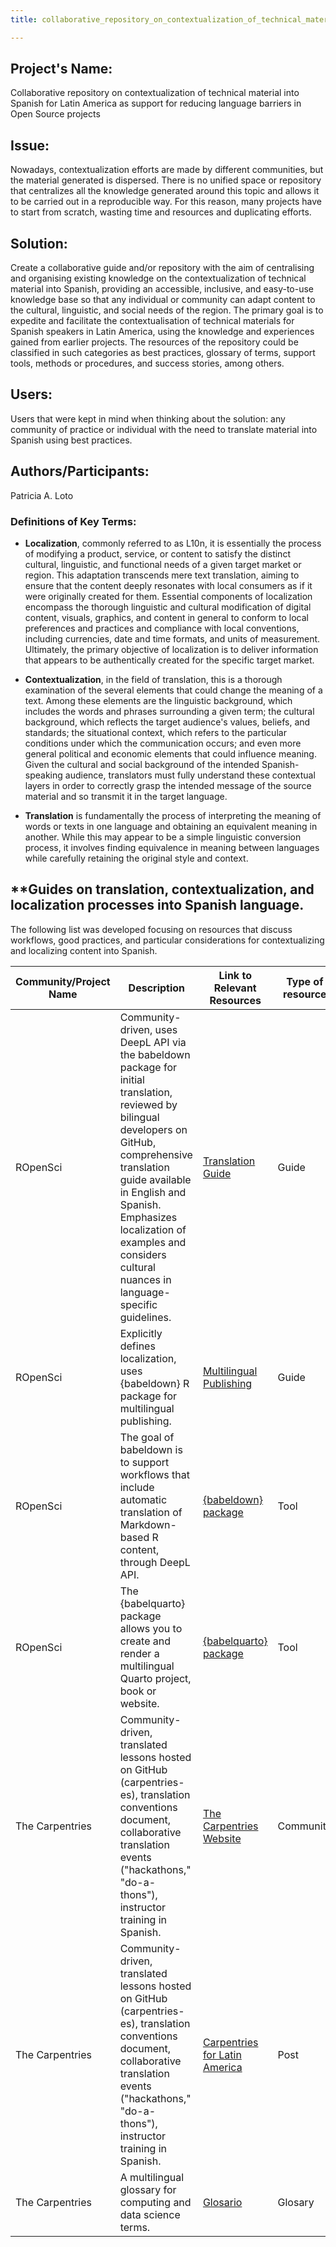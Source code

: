 ```yaml
---
title: collaborative_repository_on_contextualization_of_technical_material_into_Spanish

---
```


## **Project's Name:**
Collaborative repository on contextualization of technical material into Spanish for Latin America as support for reducing language barriers in Open Source projects

## **Issue:**

Nowadays, contextualization efforts are made by different communities, but the material generated is dispersed. There is no unified space or repository that centralizes all the knowledge generated around this topic and allows it to be carried out in a reproducible way. For this reason, many projects have to start from scratch, wasting time and resources and duplicating efforts.

## **Solution:**
Create a collaborative guide and/or repository with the aim of centralising and organising existing knowledge on the contextualization of technical material into Spanish, providing an accessible, inclusive, and easy-to-use knowledge base so that any individual or community can adapt content to the cultural, linguistic, and social needs of the region. The primary goal is to expedite and facilitate the contextualisation of technical materials for Spanish speakers in Latin America, using the knowledge and experiences gained from earlier projects. The resources of the repository could be classified in such categories as best practices, glossary of terms, support tools, methods or procedures, and success stories, among others.

## **Users:**


Users that were kept in mind when thinking about the solution: any community of practice or individual with the need to translate material into Spanish using best practices.

## **Authors/Participants:**
Patricia A. Loto

### **Definitions of Key Terms:**

* **Localization**, commonly referred to as L10n, it is essentially the process of modifying a product, service, or content to satisfy the distinct cultural, linguistic, and functional needs of a given target market or region. 
This adaptation transcends mere text translation, aiming to ensure that the content deeply resonates with local consumers as if it were originally created for them.
Essential components of localization encompass the thorough linguistic and cultural modification of digital content, visuals, graphics, and content in general to conform to local preferences and practices and compliance with local conventions, including currencies, date and time formats, and units of measurement. 
Ultimately, the primary objective of localization is to deliver information that appears to be authentically created for the specific target market. 

* **Contextualization**, in the field of translation, this is a thorough examination of the several elements that could change the meaning of a text. 
Among these elements are the linguistic background, which includes the words and phrases surrounding a given term; the cultural background, which reflects the target audience's values, beliefs, and standards; the situational context, which refers to the particular conditions under which the communication occurs; and even more general political and economic elements that could influence meaning. 
Given the cultural and social background of the intended Spanish-speaking audience, translators must fully understand these contextual layers in order to correctly grasp the intended message of the source material and so transmit it in the target language.

* **Translation** is fundamentally the process of interpreting the meaning of words or texts in one language and obtaining an equivalent meaning in another. While this may appear to be a simple linguistic conversion process, it involves finding equivalence in meaning between languages while carefully retaining the original style and context. 
 
 
## **Guides on translation, contextualization, and localization processes into Spanish language.

The following list was developed focusing on resources that discuss workflows, good practices, and particular considerations for contextualizing and localizing content into Spanish.


 

|Community/Project Name | Description | Link to Relevant Resources|Type of resource
| -------- | -------- | -------- |-------- |
| ROpenSci     | Community-driven, uses DeepL API via the babeldown package for initial translation, reviewed by bilingual developers on GitHub, comprehensive translation guide available in English and Spanish.  Emphasizes localization of examples and considers cultural nuances in language-specific guidelines.  | [Translation Guide](https://translationguide.ropensci.org) | Guide| 
| ROpenSci    | Explicitly defines localization, uses {babeldown} R package for multilingual publishing.  |  [Multilingual Publishing](https://ropensci.org/multilingual-publishing/)     |Guide |
| ROpenSci | The goal of babeldown is to support workflows that include automatic translation of Markdown-based R content, through DeepL API.  |[ {babeldown} package ](https://docs.ropensci.org/babeldown/)|Tool|
| ROpenSci   | The {babelquarto} package allows you to create and render a multilingual Quarto project, book or website.  | [ {babelquarto} package ](https://docs.ropensci.org/babelquarto/)  |Tool|Tool|
| The Carpentries   | Community-driven, translated lessons hosted on GitHub (carpentries-es), translation conventions document, collaborative translation events ("hackathons," "do-a-thons"), instructor training in Spanish.   | [The Carpentries Website](https://carpentries.org/about-us/)    |Community  | 
| The Carpentries   | Community-driven, translated lessons hosted on GitHub (carpentries-es), translation conventions document, collaborative translation events ("hackathons," "do-a-thons"), instructor training in Spanish.   | [Carpentries for Latin America](https://carpentries.org/blog/2018/03/forlatinamerica/)    |Post  |
|The Carpentries   |A multilingual glossary for computing and data science terms.|[Glosario](https://glosario.carpentries.org/es/)|Glosary|




